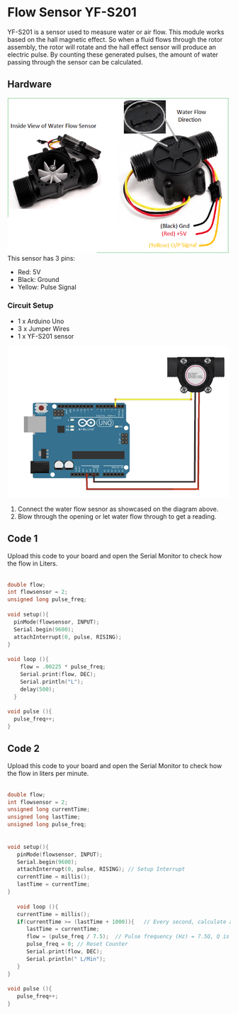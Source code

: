 # Flow Sensor YF-S201

YF-S201 is a sensor used to measure water or air flow. This module works based on the hall magnetic effect. 
So when a fluid flows through the rotor assembly, the rotor will rotate and the hall effect sensor will produce an electric pulse.
By counting these generated pulses, the amount of water passing through the sensor can be calculated.

## Hardware
<img src="./images/flow-sensor.png" width="500" >
This sensor has 3 pins:

* Red: 5V
* Black: Ground
* Yellow: Pulse Signal


### Circuit Setup

* 1 x Arduino Uno
* 3 x Jumper Wires
* 1 x  YF-S201 sensor

 <img src="./images/flow-circuit.png" width="500" >

1. Connect the water flow sesnor as showcased on the diagram above.
2. Blow through the opening or let water flow through to get a reading.


## Code 1
Upload this code to your board and open the Serial Monitor to check how the flow in Liters. 

```C++

double flow;
int flowsensor = 2; 
unsigned long pulse_freq;

void setup(){
  pinMode(flowsensor, INPUT);
  Serial.begin(9600);
  attachInterrupt(0, pulse, RISING); 
}

void loop (){
    flow = .00225 * pulse_freq;
    Serial.print(flow, DEC);
    Serial.println("L");
    delay(500);
  }

void pulse (){
  pulse_freq++;
}

```


## Code 2
Upload this code to your board and open the Serial Monitor to check how the flow in liters per minute.

```C++

double flow;  
int flowsensor = 2; 
unsigned long currentTime;
unsigned long lastTime;
unsigned long pulse_freq;
 

void setup(){
   pinMode(flowsensor, INPUT);
   Serial.begin(9600);
   attachInterrupt(0, pulse, RISING); // Setup Interrupt
   currentTime = millis();
   lastTime = currentTime;
}

   void loop (){
   currentTime = millis();
   if(currentTime >= (lastTime + 1000)){   // Every second, calculate and print L/Min
      lastTime = currentTime; 
      flow = (pulse_freq / 7.5);  // Pulse frequency (Hz) = 7.5Q, Q is flow rate in L/min.
      pulse_freq = 0; // Reset Counter
      Serial.print(flow, DEC); 
      Serial.println(" L/Min");
   }
}

void pulse (){
   pulse_freq++;
}

```


